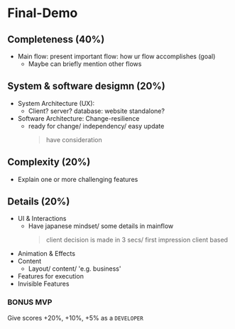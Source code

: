 # Final-Demo 

## Completeness (40%)
- Main flow: present important flow: how ur flow accomplishes (goal) 
  - Maybe can briefly mention other flows

## System & software desigmn (20%)
- System Architecture (UX):
  - Client? server? database: website standalone?
- Software Architecture: Change-resilience
  - ready for change/ independency/ easy update 
    > have consideration 

## Complexity (20%)
- Explain one or more challenging features 

## Details (20%)
- UI & Interactions
  - Have japanese mindset/ some details in mainflow
    > client decision is made in 3 secs/ first impression
    > client based
- Animation & Effects
- Content
  - Layout/ content/ 'e.g. business'
- Features for execution
- Invisible Features

### BONUS MVP
Give scores +20%, +10%, +5% as a `DEVELOPER`
